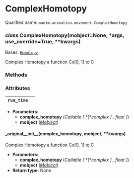 # ComplexHomotopy

Qualified name: `manim.animation.movement.ComplexHomotopy`

### *class* ComplexHomotopy(mobject=None, \*args, use_override=True, \*\*kwargs)

Bases: [`Homotopy`](manim.animation.movement.Homotopy.md#manim.animation.movement.Homotopy)

Complex Homotopy a function Cx[0, 1] to C

### Methods

### Attributes

| `run_time`   |    |
|--------------|----|
* **Parameters:**
  * **complex_homotopy** (*Callable* *[* *[**complex* *]* *,* *float* *]*)
  * **mobject** ([*Mobject*](manim.mobject.mobject.Mobject.md#manim.mobject.mobject.Mobject))

#### \_original_\_init_\_(complex_homotopy, mobject, \*\*kwargs)

Complex Homotopy a function Cx[0, 1] to C

* **Parameters:**
  * **complex_homotopy** (*Callable* *[* *[**complex* *]* *,* *float* *]*)
  * **mobject** ([*Mobject*](manim.mobject.mobject.Mobject.md#manim.mobject.mobject.Mobject))
* **Return type:**
  None
